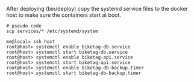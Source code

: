 After deploying (bin/deploy) copy the systemd service files to the
docker host to make sure the containers start at boot.

    # pseudo code
    scp services/* /etc/systemd/system

    me@local> ssh host
    root@host> systemctl enable biketag-db.service
    root@host> systemctl start biketag-db.service
    root@host> systemctl enable biketag-api.service
    root@host> systemctl start biketag-api.service
    root@host> systemctl enable biketag-db-backup.timer
    root@host> systemctl start biketag-db-backup.timer

